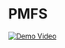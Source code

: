 # PMFS

[![Demo Video](https://img.youtube.com/vi/twI6TZMnpT8/maxresdefault.jpg)](https://youtube.com/shorts/twI6TZMnpT8?feature=share)
